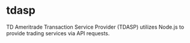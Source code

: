 # tdasp
TD Ameritrade Transaction Service Provider (TDASP) utilizes Node.js to provide trading services via API requests.
